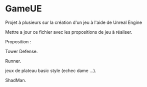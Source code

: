 # GameUE
Projet à plusieurs sur la création d'un jeu à l'aide de Unreal Engine

Mettre a jour ce fichier avec les propositions de jeu à réaliser.

Proposition :

Tower Defense.

Runner.

jeux de plateau basic style (echec dame ...).

ShadMan.
